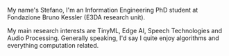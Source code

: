 My name's Stefano, I'm an Information Engineering PhD student at Fondazione Bruno Kessler (E3DA research unit). <br>

My main research interests are TinyML, Edge AI, Speech Technologies and Audio Processing.
Generally speaking, I'd say I quite enjoy algorithms and everything computation related.

<!---
drchapman-17/drchapman-17 is a ✨ special ✨ repository because its `README.md` (this file) appears on your GitHub profile.
You can click the Preview link to take a look at your changes.
--->

